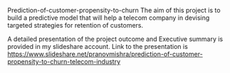 Prediction-of-customer-propensity-to-churn
The aim of this project is to build a predictive model that will help a telecom company in devising targeted strategies for retention of customers.

A detailed presentation of the project outcome and Executive summary is provided in my slideshare account. Link to the presentation is https://www.slideshare.net/pranovmishra/prediction-of-customer-propensity-to-churn-telecom-industry
